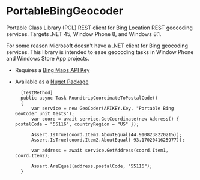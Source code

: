 PortableBingGeocoder
====================

Portable Class Library (PCL) REST client for Bing Location REST geocoding services. Targets .NET 45, Window Phone 8, and Windows 8.1.

For some reason Microsoft doesn't have a .NET client for Bing geocoding services. This library is intended to ease geocoding tasks in Window Phone and Windows Store App projects.

* Requires a [Bing Maps API Key](http://msdn.microsoft.com/en-us/library/ff428642.aspx)
* Available as a [Nuget Package](https://www.nuget.org/packages/PortableBingGeoCoder/)

        
        [TestMethod]
        public async Task RoundtripCoordinateToPostalCode()
        {
            var service = new GeoCoder(APIKEY.Key, "Portable Bing GeoCoder unit tests");
            var coord = await service.GetCoordinate(new Address() { postalCode = "55116", countryRegion = "US" });

            Assert.IsTrue(coord.Item1.AboutEqual(44.9108238220215));
            Assert.IsTrue(coord.Item2.AboutEqual(-93.1702041625977));
            
            var address = await service.GetAddress(coord.Item1, coord.Item2);

            Assert.AreEqual(address.postalCode, "55116");
        }
